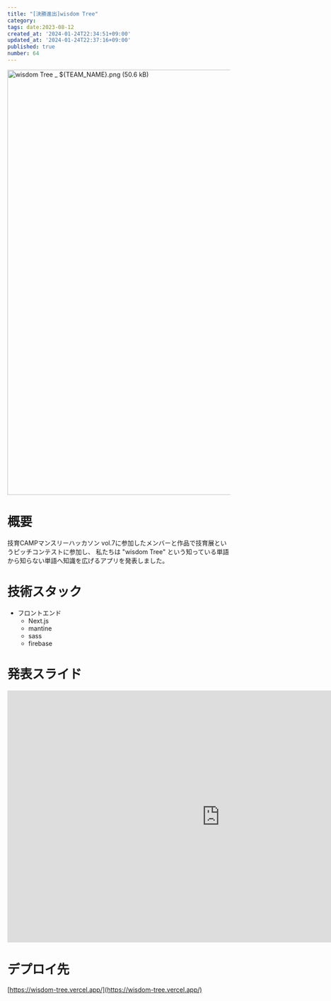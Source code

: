 ```yaml
---
title: "[決勝進出]wisdom Tree"
category:
tags: date:2023-08-12
created_at: '2024-01-24T22:34:51+09:00'
updated_at: '2024-01-24T22:37:16+09:00'
published: true
number: 64
---
```


<img width="960" alt="wisdom Tree _ ${TEAM_NAME}.png (50.6 kB)" src="https://img.esa.io/uploads/production/attachments/21347/2024/01/24/148142/eb5f2ed6-e569-45f5-ab5b-6276e1452ca8.png">


# 概要
技育CAMPマンスリーハッカソン vol.7に参加したメンバーと作品で技育展というピッチコンテストに参加し、
私たちは "wisdom Tree" という知っている単語から知らない単語へ知識を広げるアプリを発表しました。

# 技術スタック
- フロントエンド
    - Next.js
    - mantine
    - sass
    - firebase


# 発表スライド

<iframe src="https://docs.google.com/presentation/d/e/2PACX-1vR0Wd_MS751hSvsROIuFXX0Wsq6VDYf0YDRX2ms1fsSKjAv3eRDcqPf7kKBhfUPGFsEpjCt73oWznxt/embed?start=false&loop=false&delayms=3000" frameborder="0" width="960" height="569" allowfullscreen="true" mozallowfullscreen="true" webkitallowfullscreen="true"></iframe>

# デプロイ先

[https://wisdom-tree.vercel.app/](https://wisdom-tree.vercel.app/)

